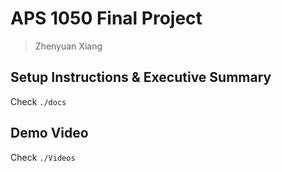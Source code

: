 # APS 1050 Final Project

> Zhenyuan Xiang

## Setup Instructions & Executive Summary

Check `./docs`

## Demo Video

Check `./Videos`
